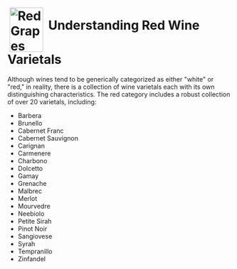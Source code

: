 <html>
 <head>
 <title>Wine Varietals</title>
 </head>
 <body>
 <h1><img src="red_grapes.jpg" width="75" height="100"
 alt="Red Grapes" align="middle" hspace="5">
 Understanding Red Wine Varietals
 </h1>
 <p>Although wines tend to be generically categorized as
 either "white" or "red," in reality, there is a
 collection of wine varietals each with its own
 distinguishing characteristics. The red category
 includes a robust collection of over 20 varietals,
 including:

 <ul>
 <li>Barbera</li>
 <li>Brunello</li>
 <li>Cabernet Franc</li>
 <li>Cabernet Sauvignon</li>
 <li>Carignan</li>
 <li>Carmenere</li>
 <li>Charbono</li>
 <li>Dolcetto</li>
 <li>Gamay</li>
 <li>Grenache</li>
 <li>Malbrec</li>
 <li>Merlot</li>
<li>Mourvedre</li>
 <li>Neebiolo</li>
 <li>Petite Sirah</li>
 <li>Pinot Noir</li>
 <li>Sangiovese</li>
 <li>Syrah</li>
 <li>Tempranillo</li>
 <li>Zinfandel</li>
 </ul>
 </body>
</html>
